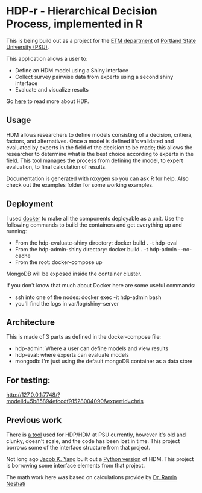 # HDP-r - Hierarchical Decision Process, implemented in R

This is being build out as a project for the [ETM department](https://www.pdx.edu/engineering-technology-management/) of [Portland State University (PSU)](https://www.pdx.edu/).

This application allows a user to:

-	Define an HDM model using a Shiny interface
-	Collect survey pairwise data from experts using a second shiny interface
-	Evaluate and visualize results 

Go [here](https://en.wikipedia.org/wiki/Hierarchical_decision_process) to read more about HDP.

## Usage

HDM allows researchers to define models consisting of a decision, critiera, factors, and alternatives. Once a model is defined it's validated and evaluated by experts in the field of the decision to be made; this allows the researcher to determine what is the best choice according to experts in the field. This tool manages the process from defining the model, to expert evaluation, to final calculation of results. 

Documentation is generated with [roxygen](https://cran.r-project.org/web/packages/roxygen2/vignettes/roxygen2.html) so you can ask R for help.  Also check out the examples folder for some working examples.

## Deployment

I used [docker](https://www.docker.com/) to make all the components deployable as a unit. Use the following commands to build the containers and get everything up and running:

- From the hdp-evaluate-shiny directory: docker build . -t hdp-eval
- From the hdp-admin-shiny directory: docker build . -t hdp-admin --no-cache
- From the root: docker-compose up

MongoDB will be exposed inside the container cluster. 

If you don't know that much about Docker here are some useful commands:

- ssh into one of the nodes: docker exec -it hdp-admin bash
- you'll find the logs in var/log/shiny-server

## Architecture

This is made of 3 parts as defined in the docker-compose file:

- hdp-admin: Where a user can define models and view results
- hdp-eval: where experts can evaluate models
- mongodb: I'm just using the default mongoDB container as a data store

## For testing:

http://127.0.0.1:7748/?modelId=5b85894efccdf91528004090&expertId=chris

## Previous work

There is [a tool](http://research1.etm.pdx.edu/hdm2/) used for HDP/HDM at PSU currently, however it's old and clunky, doesn't scale, and the code has been lost in time. This project borrows some of the interface structure from that project.

Not long ago [Jacob K. Yang](https://github.com/yajacob) built out a [Python version](https://github.com/yajacob/hdm_project) of HDM.  This project is borrowing some interface elements from that project.

The math work here was based on calculations provide by [Dr. Ramin Neshati](https://www.linkedin.com/in/ramin-neshati-b8a635b/)

